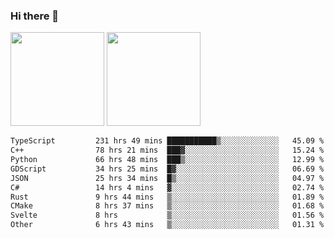 ### Hi there 👋

<img height="150em" src="https://github-readme-stats.vercel.app/api?username=EddieDover&count_private=true&include_all_commits=true&show_icons=true&theme=dracula&hide_border=false&rank_icon=percentile"/>
<img height="150em" src="https://github-readme-stats.vercel.app/api/top-langs/?username=EddieDover&theme=dracula&hide_border=false&&layout=compact&langs_count=20" />

<!--START_SECTION:waka-->

```txt
TypeScript         231 hrs 49 mins ███████████▒░░░░░░░░░░░░░   45.09 %
C++                78 hrs 21 mins  ███▓░░░░░░░░░░░░░░░░░░░░░   15.24 %
Python             66 hrs 48 mins  ███▒░░░░░░░░░░░░░░░░░░░░░   12.99 %
GDScript           34 hrs 25 mins  █▓░░░░░░░░░░░░░░░░░░░░░░░   06.69 %
JSON               25 hrs 34 mins  █▒░░░░░░░░░░░░░░░░░░░░░░░   04.97 %
C#                 14 hrs 4 mins   ▓░░░░░░░░░░░░░░░░░░░░░░░░   02.74 %
Rust               9 hrs 44 mins   ▒░░░░░░░░░░░░░░░░░░░░░░░░   01.89 %
CMake              8 hrs 37 mins   ▒░░░░░░░░░░░░░░░░░░░░░░░░   01.68 %
Svelte             8 hrs           ▒░░░░░░░░░░░░░░░░░░░░░░░░   01.56 %
Other              6 hrs 43 mins   ▒░░░░░░░░░░░░░░░░░░░░░░░░   01.31 %
```

<!--END_SECTION:waka-->

<!--
**EddieDover/EddieDover** is a ✨ _special_ ✨ repository because its `README.md` (this file) appears on your GitHub profile.

Here are some ideas to get you started:

- 🔭 I’m currently working on ...
- 🌱 I’m currently learning ...
- 👯 I’m looking to collaborate on ...
- 🤔 I’m looking for help with ...
- 💬 Ask me about ...
- 📫 How to reach me: ...
- 😄 Pronouns: ...
- ⚡ Fun fact: ...
-->
<a rel="me" href="https://techhub.social/@EddieDover"></a>
